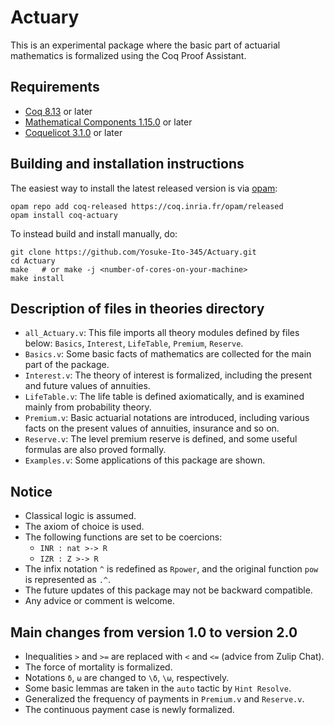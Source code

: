 # Actuary

This is an experimental package where the basic part of actuarial mathematics is formalized using the Coq Proof Assistant.

## Requirements

- [Coq 8.13](https://coq.inria.fr/download) or later
- [Mathematical Components 1.15.0](https://math-comp.github.io) or later
- [Coquelicot 3.1.0](https://gitlab.inria.fr/coquelicot/coquelicot) or later

## Building and installation instructions

The easiest way to install the latest released version
is via [opam](https://opam.ocaml.org/doc/Install.html):

```shell
opam repo add coq-released https://coq.inria.fr/opam/released
opam install coq-actuary
```

To instead build and install manually, do:

```shell
git clone https://github.com/Yosuke-Ito-345/Actuary.git
cd Actuary
make   # or make -j <number-of-cores-on-your-machine>
make install
```

## Description of files in theories directory

- `all_Actuary.v`: This file imports all theory modules defined by files below: `Basics`, `Interest`, `LifeTable`, `Premium`, `Reserve`.
- `Basics.v`: Some basic facts of mathematics are collected for the main part of the package.
- `Interest.v`: The theory of interest is formalized, including the present and future values of annuities.
- `LifeTable.v`: The life table is defined axiomatically, and is examined mainly from probability theory.
- `Premium.v`: Basic actuarial notations are introduced, including various facts on the present values of annuities, insurance and so on.
- `Reserve.v`: The level premium reserve is defined, and some useful formulas are also proved formally.
- `Examples.v`: Some applications of this package are shown.

## Notice

- Classical logic is assumed.
- The axiom of choice is used.
- The following functions are set to be coercions:
  - `INR : nat >-> R`
  - `IZR : Z >-> R`
- The infix notation `^` is redefined as `Rpower`, and the original function `pow` is represented as `.^`.
- The future updates of this package may not be backward compatible.
- Any advice or comment is welcome.

## Main changes from version 1.0 to version 2.0

- Inequalities `>` and `>=` are replaced with `<` and `<=` (advice from Zulip Chat).
- The force of mortality is formalized.
- Notations `δ`, `ω` are changed to `\δ`, `\ω`, respectively.
- Some basic lemmas are taken in the `auto` tactic by `Hint Resolve`.
- Generalized the frequency of payments in `Premium.v` and `Reserve.v`.
- The continuous payment case is newly formalized.
